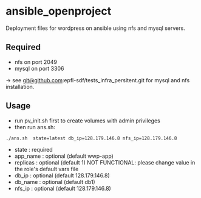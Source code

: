 # ansible_openproject

Deployment files for wordpress on ansible using nfs and mysql servers.

## Required
  - nfs on port 2049
  - mysql on port 3306

 -> see git@github.com:epfl-sdf/tests_infra_persitent.git for mysql and nfs installation.

## Usage
 - run pv_init.sh first to create volumes with admin privileges
 - then run ans.sh:

  ```./ans.sh  state=latest db_ip=128.179.146.8 nfs_ip=128.179.146.8```

  - state : required
  - app_name : optional (default wwp-app)
  - replicas : optional (default 1) NOT FUNCTIONAL: please change value in the role's default vars file          
  - db_ip : optional (default 128.179.146.8)
  - db_name : optional (default db1)
  - nfs_ip : optional (default 128.179.146.8)
